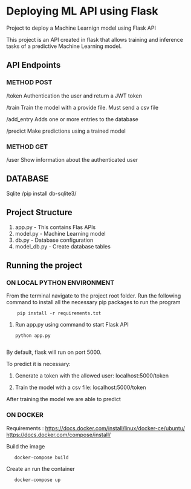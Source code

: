 # Deploying ML API using Flask
Project to deploy a Machine Learnign model using Flask API

This project is an API created in flask that allows training and inference tasks of a predictive Machine Learning model.

## API Endpoints 

### METHOD POST

/token 
Authentication the user and return a JWT token

/train 
Train the model with a provide file. Must send a csv file

/add_entry
Adds one or more entries to the database 

/predict 
Make predictions using a trained model


### METHOD GET

/user
Show information about the authenticated user

## DATABASE  
Sqlite /pip install db-sqlite3/

## Project Structure

1. app.py - This contains Flas APIs
2. model.py - Machine Learning model
3. db.py - Database configuration 
4. model_db.py - Create database tables

## Running the project

### ON LOCAL PYTHON ENVIRONMENT
From the terminal navigate to the project root folder. Run the following command to install all the 
necessary pip packages to run the program
```
    pip install -r requirements.txt
```
1. Run app.py using command to start Flask API
   ```
   python app.py
  
By default, flask will run on port 5000.

To predict it is necessary:
1. Generate a token with the allowed user:
localhost:5000/token

2. Train the model with a csv file:
localhost:5000/token

After training the model we are able to predict

### ON DOCKER

Requirements :
https://docs.docker.com/install/linux/docker-ce/ubuntu/
https://docs.docker.com/compose/install/

Build the image 
```
   docker-compose build
```
Create an run the container
```
   docker-compose up
```